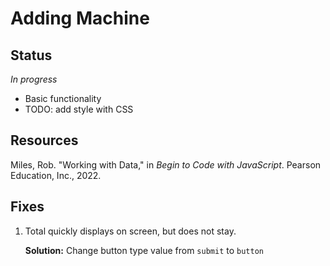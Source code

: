 # Adding Machine

## Status

_In progress_

- Basic functionality
- TODO: add style with CSS

## Resources

Miles, Rob. "Working with Data," in _Begin to Code with JavaScript_. Pearson Education, Inc., 2022.

## Fixes

1. Total quickly displays on screen, but does not stay.

   **Solution:** Change button type value from `submit` to `button`
